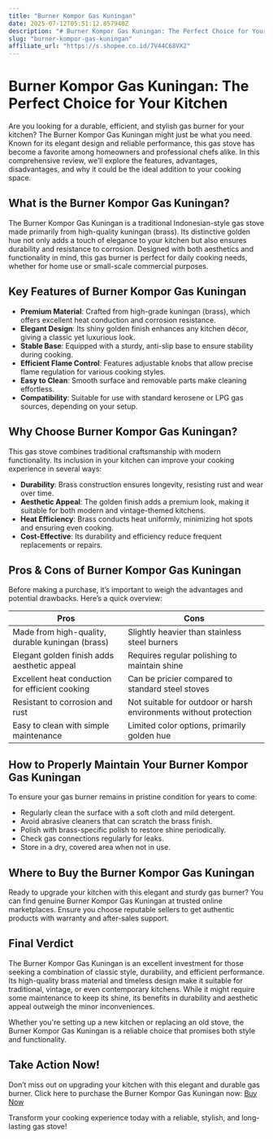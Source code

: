 ```yaml
---
title: "Burner Kompor Gas Kuningan"
date: 2025-07-12T05:51:12.857940Z
description: "# Burner Kompor Gas Kuningan: The Perfect Choice for Your Kitchen..."
slug: "burner-kompor-gas-kuningan"
affiliate_url: "https://s.shopee.co.id/7V44C68VX2"
---
```

# Burner Kompor Gas Kuningan: The Perfect Choice for Your Kitchen

Are you looking for a durable, efficient, and stylish gas burner for your kitchen? The Burner Kompor Gas Kuningan might just be what you need. Known for its elegant design and reliable performance, this gas stove has become a favorite among homeowners and professional chefs alike. In this comprehensive review, we’ll explore the features, advantages, disadvantages, and why it could be the ideal addition to your cooking space.

## What is the Burner Kompor Gas Kuningan?

The Burner Kompor Gas Kuningan is a traditional Indonesian-style gas stove made primarily from high-quality kuningan (brass). Its distinctive golden hue not only adds a touch of elegance to your kitchen but also ensures durability and resistance to corrosion. Designed with both aesthetics and functionality in mind, this gas burner is perfect for daily cooking needs, whether for home use or small-scale commercial purposes.

## Key Features of Burner Kompor Gas Kuningan

- **Premium Material**: Crafted from high-grade kuningan (brass), which offers excellent heat conduction and corrosion resistance.
- **Elegant Design**: Its shiny golden finish enhances any kitchen décor, giving a classic yet luxurious look.
- **Stable Base**: Equipped with a sturdy, anti-slip base to ensure stability during cooking.
- **Efficient Flame Control**: Features adjustable knobs that allow precise flame regulation for various cooking styles.
- **Easy to Clean**: Smooth surface and removable parts make cleaning effortless.
- **Compatibility**: Suitable for use with standard kerosene or LPG gas sources, depending on your setup.

## Why Choose Burner Kompor Gas Kuningan?

This gas stove combines traditional craftsmanship with modern functionality. Its inclusion in your kitchen can improve your cooking experience in several ways:

- **Durability**: Brass construction ensures longevity, resisting rust and wear over time.
- **Aesthetic Appeal**: The golden finish adds a premium look, making it suitable for both modern and vintage-themed kitchens.
- **Heat Efficiency**: Brass conducts heat uniformly, minimizing hot spots and ensuring even cooking.
- **Cost-Effective**: Its durability and efficiency reduce frequent replacements or repairs.

## Pros & Cons of Burner Kompor Gas Kuningan

Before making a purchase, it’s important to weigh the advantages and potential drawbacks. Here’s a quick overview:

| **Pros** | **Cons** |
|------------|--------------|
| Made from high-quality, durable kuningan (brass) | Slightly heavier than stainless steel burners |
| Elegant golden finish adds aesthetic appeal | Requires regular polishing to maintain shine |
| Excellent heat conduction for efficient cooking | Can be pricier compared to standard steel stoves |
| Resistant to corrosion and rust | Not suitable for outdoor or harsh environments without protection |
| Easy to clean with simple maintenance | Limited color options, primarily golden hue |

## How to Properly Maintain Your Burner Kompor Gas Kuningan

To ensure your gas burner remains in pristine condition for years to come:

- Regularly clean the surface with a soft cloth and mild detergent.
- Avoid abrasive cleaners that can scratch the brass finish.
- Polish with brass-specific polish to restore shine periodically.
- Check gas connections regularly for leaks.
- Store in a dry, covered area when not in use.

## Where to Buy the Burner Kompor Gas Kuningan

Ready to upgrade your kitchen with this elegant and sturdy gas burner? You can find genuine Burner Kompor Gas Kuningan at trusted online marketplaces. Ensure you choose reputable sellers to get authentic products with warranty and after-sales support.

## Final Verdict

The Burner Kompor Gas Kuningan is an excellent investment for those seeking a combination of classic style, durability, and efficient performance. Its high-quality brass material and timeless design make it suitable for traditional, vintage, or even contemporary kitchens. While it might require some maintenance to keep its shine, its benefits in durability and aesthetic appeal outweigh the minor inconveniences.

Whether you're setting up a new kitchen or replacing an old stove, the Burner Kompor Gas Kuningan is a reliable choice that promises both style and functionality.

## Take Action Now!

Don’t miss out on upgrading your kitchen with this elegant and durable gas burner. Click here to purchase the Burner Kompor Gas Kuningan now: [Buy Now](https://s.shopee.co.id/7V44C68VX2)

Transform your cooking experience today with a reliable, stylish, and long-lasting gas stove!